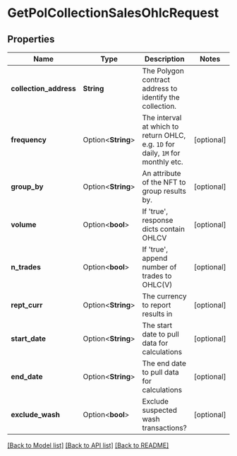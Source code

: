 # GetPolCollectionSalesOhlcRequest

## Properties

Name | Type | Description | Notes
------------ | ------------- | ------------- | -------------
**collection_address** | **String** | The Polygon contract address to identify the collection. | 
**frequency** | Option<**String**> | The interval at which to return OHLC, e.g. `1D` for daily, `1M` for monthly etc. | [optional]
**group_by** | Option<**String**> | An attribute of the NFT to group results by. | [optional]
**volume** | Option<**bool**> | If 'true', response dicts contain OHLCV | [optional]
**n_trades** | Option<**bool**> | If 'true', append number of trades to OHLC(V) | [optional]
**rept_curr** | Option<**String**> | The currency to report results in | [optional]
**start_date** | Option<**String**> | The start date to pull data for calculations | [optional]
**end_date** | Option<**String**> | The end date to pull data for calculations | [optional]
**exclude_wash** | Option<**bool**> | Exclude suspected wash transactions? | [optional]

[[Back to Model list]](../README.md#documentation-for-models) [[Back to API list]](../README.md#documentation-for-api-endpoints) [[Back to README]](../README.md)


